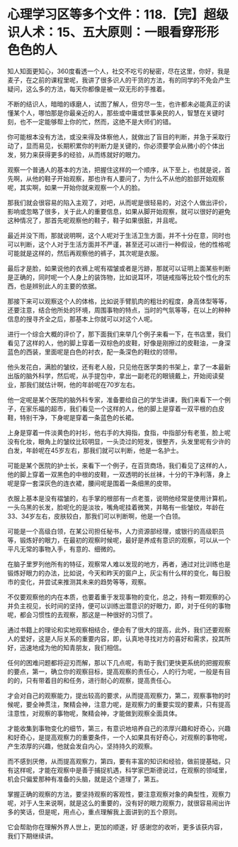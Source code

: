 # 心理学习区等多个文件：118.【完】超级识人术：15、五大原则：一眼看穿形形色色的人

知人知面更知心，360度看透一个人，社交不吃亏的秘密，尽在这里，你好，我是麦子，在之前的课程里呢，我讲了很多识人的干货的方法，有的同学的不免会产生疑问，这么多的方法，每天你都像是被一双无形的手推着。

不断的结识人，暗暗的琢磨人，试图了解人，但穷尽一生，也许都未必能真正的读懂某个人，哪怕那是你最亲近的人，那些或中庸或世事亲民的人，智慧在关键时刻，也不一定能够帮上你的忙，然而，这绝不是大师们的错。

你可能根本没有方法，或没来得及体察他人，就做出了盲目的判断，并急于采取行动了，显而易见，长期积累你的判断力是关键的，你必须要学会从微小的个体出发，努力来获得更多的经验，从而练就好的眼力。

观察一个普通人的基本的方法，把握住这样的一个顺序，从下至上，也就是说，首先啊，从他的鞋子开始观察，那也许有人要问了，为什么不从他的脸部开始观察呢，其实啊，如果一开始你就来观察一个人的脸。

那我们就会很容易的陷入主观了，对吧，从而呢是很轻易的，对这个人做出评价，影响或忽略了很多，关于此人的重要信息，如果从脚开始观察，就可以很好的避免这种情况了，那首先呢观察他的鞋子，鞋子如果很脏，并且呢。

最近并没下雨，那就说明啊，这个人呢对于生活卫生方面，并不十分在意，同时也可以判断，这个人对于生活方面并不严谨，甚至还可以进行一种假设，他的性格呢可能就是这样的，然后再观察他的裤子，其次呢是衣服。

最后才是脸，如果说他的衣裤上呢有褶皱或者是污跡，那就可以证明上面某些判断是正确的，同时呢一个人身上的装饰物，比如说耳环，项链戒指等比较个性化的东西，也是辨别此人的主要的依据。

那接下来可以观察这个人的体格，比如说手臂肌肉的粗壮的程度，身高体型等等，还要注意，结合他所处的环境，周围事物的特点，当时的气氛等等，在以上的种种信息的搜寻齐全之后，那基本上你就可以对这个人呢。

进行一个综合大概的评价了，那下面我们来举几个例子来看一下，在书店里，我们看见了这样的人，他的脚上穿着一双棕色的皮鞋，好像是刚擦过的皮鞋油，一身深蓝色的西装，里面呢是白色的衬衣，配一条深色的鞋纹的领带。

他头发花白，满脸的皱纹，还有老人般，只见他在医学类的书架上，拿了一本最新出版的脑外科学，然后呢，从手提包中，拿出一副老花的眼镜戴上，开始阅读斐业，那我们就估计啊，他的年龄呢在70岁左右。

他一定呢是某个医院的脑外科专家，准备要给自己的学生讲课，我们来看下一个例子，在家乐福的超市，我们看见一个这样的人，他的脚上是穿着一双平根的白皮鞋，特别干净，下身呢是穿着一条蓝色的长裙。

上身是穿着一件淡黄色的衬衫，他右手的大拇指，食指，中指部分有老茧，脸上呢没有化妆，眼角上的皱纹比较明显，一头烫过的短发，很整齐，头发里呢有少许的白发，年龄呢在45岁左右，那我们就可以判断，他是一名护士。

可能是某个医院的护士长，来看下一个例子，在百货商场，我们看见了这样的人，他的脚上穿着一双黑色的中根的皮鞋，一双透明的长丝袜，十分的干净利落，身上呢是穿一套深灰色的连衣裙，腰间呢是围着一条细黑的皮带。

衣服上基本是没有褶皱的，右手掌的根部有一点老茧，说明他经常是使用计算机，一头乌黑的长发，脸呢化的是淡妆，嘴角呢挂着微笑，并略有一些皱纹，年龄在33、34岁左右，皮肤较白，那我们可以判断啊，他是一个白领。

可能是一个高级白领，在某公司担任秘书，人力资源部经理，或银行的高级职员等，锻炼好的眼力，在最初的观察时候呢，最好是养成有意识的观察，可以从一个平凡无常的事物入手，有意的、细微的。

在脑子里罗列他所有的特征，观察常人难以发现的地方，再者，通过对比训练也是锻炼好眼力的办法，比如说，今天和昨天的窗户上，灰尘有什么样的变化，每日股市的变化，并尝试来推测其未来的趋势等等，观察。

不仅要观察他的内在本质，也要着重于发现事物的变化，总之，持有一颗观察的心并负主视见，长时间的坚持，便可以训练出潜意识的好眼力，即，对于任何的事物呢，都会习惯性的去观察，那这是一种很好的习惯了。

通过书籍上的理论和实地观察相结合，便会有了很大的提高，此外，我们还要观察人的爱好，这是人际关系的重要内容，即，认真地寻找对方的喜好和需求，投其所好，迅速地成为他的知青朋友，我们相信。

任何的困难问题都将迎刃而解，那以下几点呢，有助于我们更快更系统的把握观察的要点，第一，确立你的观察目标，提高观察的责任心，人的行为呢，一般是有目的的，只有带着目的和任务，进行耐心的观察，提高责任心。

才会对自己的观察能力，提出较高的要求，从而提高观察力，第二，观察事物的时候呢，要全神贯注，聚精会神，注意力呢，是观察力的重要实现的要素，只有提高注意性，对观察的事物呢，聚精会神，才能做到观察全面具体。

才能收集到事物变化的细节，第三，有意识地培养自己的浓厚兴趣和好奇心，兴趣和好奇心，是提高观察力的重要条件，一个人如果具有好奇心，对观察的事物呢，产生浓厚的兴趣，他就会发自内心，坚持持久的观察。

而不感到厌倦，从而提高观察力，第四，要有丰富的知识和经验，做前提基础，只有这样呢，才能在观察中是善于捕捉机遇，科学家巴斯德说过，在观察的领域里，机会只偏爱那种有准备的头脑，就是这个道理了，第五。

掌握正确的观察的方法，要坚持观察的客观性，要注意观察对象的典型性，观察力呢，对于人生来说啊，就是这么的重要的，没有好的眼力观察力，就很容易闹出许多的笑话，但是呢，用点心，重点理解我上面讲到的五个原则。

它会帮助你在理解外界人世上，更加的顺遂，好 感谢您的收听，更多该获内容，我们下期继续讲。